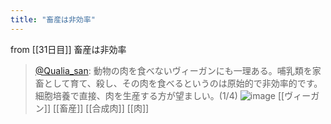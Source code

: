 ```yaml
---
title: "畜産は非効率"
---
```


from [[31日目]]
畜産は非効率
> [@Qualia_san](https://twitter.com/Qualia_san/status/1596519570529222657?s=20&t=rgQ67gmT9xnePo5_Yu8dlg): 動物の肉を食べないヴィーガンにも一理ある。哺乳類を家畜として育て、殺し、その肉を食べるというのは原始的で非効率的です。
> 細胞培養で直接、肉を生産する方が望ましい。(1/4)
> ![image](https://pbs.twimg.com/media/Fif1iWvaMAABYVG.png)
[[ヴィーガン]]
[[畜産]]
[[合成肉]]
[[肉]]

